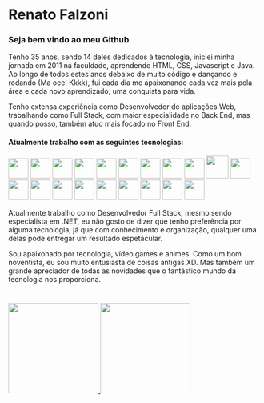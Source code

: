 # Renato Falzoni

### Seja bem vindo ao meu Github

Tenho 35 anos, sendo 14 deles dedicados à tecnologia, iniciei minha jornada em 2011 na faculdade, aprendendo HTML, CSS, Javascript e Java. Ao longo de todos estes anos debaixo de muito código e dançando e rodando (Ma oee! Kkkk), fui cada dia me apaixonando cada vez mais pela área e cada novo aprendizado, uma conquista para vida.

Tenho extensa experiência como Desenvolvedor de aplicações Web, trabalhando como Full Stack, com maior especialidade no Back End, mas quando posso, também atuo mais focado no Front End.

#### Atualmente trabalho com as seguintes tecnologias:
<img src="https://cdn.jsdelivr.net/gh/devicons/devicon@latest/icons/csharp/csharp-original.svg" width=40 height=40 /> <img src="https://cdn.jsdelivr.net/gh/devicons/devicon@latest/icons/visualbasic/visualbasic-original.svg" width=40 height=40 /> <img src="https://cdn.jsdelivr.net/gh/devicons/devicon@latest/icons/dot-net/dot-net-plain.svg" width=40 height=40 /> <img src="https://cdn.jsdelivr.net/gh/devicons/devicon@latest/icons/dotnetcore/dotnetcore-original.svg" width=40 height=40 /> <img src="https://cdn.jsdelivr.net/gh/devicons/devicon@latest/icons/java/java-original.svg" width=40 height=40 /> <img src="https://cdn.jsdelivr.net/gh/devicons/devicon@latest/icons/spring/spring-original.svg" width=40 height=40 /> <img src="https://cdn.jsdelivr.net/gh/devicons/devicon@latest/icons/php/php-original.svg" width=40 height=40 /> <img src="https://cdn.jsdelivr.net/gh/devicons/devicon@latest/icons/laravel/laravel-original.svg" width=40 height=40 /> <img src="https://cdn.jsdelivr.net/gh/devicons/devicon@latest/icons/nodejs/nodejs-original.svg" width=40 height=40 /> <img src="https://cdn.jsdelivr.net/gh/devicons/devicon@latest/icons/angular/angular-original.svg" width=45 height=45 /> <img src="https://cdn.jsdelivr.net/gh/devicons/devicon@latest/icons/react/react-original.svg" width=40 height=40 /> <img src="https://cdn.jsdelivr.net/gh/devicons/devicon@latest/icons/nextjs/nextjs-original.svg" width=40 height=40 /> <img src="https://cdn.jsdelivr.net/gh/devicons/devicon@latest/icons/vuejs/vuejs-original.svg" width=40 height=40 /> <img src="https://cdn.jsdelivr.net/gh/devicons/devicon@latest/icons/nuxtjs/nuxtjs-original.svg" width=40 height=40 /> <img src="https://cdn.jsdelivr.net/gh/devicons/devicon@latest/icons/git/git-original.svg" width=40 height=40 /> <img src="https://cdn.jsdelivr.net/gh/devicons/devicon@latest/icons/docker/docker-plain.svg" width=40 height=40 /> <img src="https://cdn.jsdelivr.net/gh/devicons/devicon@latest/icons/microsoftsqlserver/microsoftsqlserver-plain.svg" width=40 height=40 /> <img src="https://cdn.jsdelivr.net/gh/devicons/devicon@latest/icons/mysql/mysql-original.svg" width=40 height=40 /> <img src="https://cdn.jsdelivr.net/gh/devicons/devicon@latest/icons/postgresql/postgresql-plain.svg" width=40 height=40 /> <img src="https://cdn.jsdelivr.net/gh/devicons/devicon@latest/icons/mongodb/mongodb-plain.svg" width=40 height=40 />

Atualmente trabalho como Desenvolvedor Full Stack, mesmo sendo especialista em .NET, eu não gosto de dizer que tenho preferência por alguma tecnologia, já que com conhecimento e organização, qualquer uma delas pode entregar um resultado espetácular.

Sou apaixonado por tecnologia, vídeo games e animes. Como um bom noventista, eu sou muito entusiasta de coisas antigas XD. Mas também um grande apreciador de todas as novidades que o fantástico mundo da tecnologia nos proporciona.

# 
<div>
<a href="https://github.com/rfalzoni13">
<img loading="lazy" height="180em" src="https://github-readme-stats.vercel.app/api?username=rfalzoni13&custom_title=My Github Statistics&show_icons=true&theme=dark&include_all_commits=true&count_private=true"/>
<img loading="lazy" height="180em" src="https://github-readme-stats.vercel.app/api/top-langs/?username=rfalzoni13&layout=compact&custom_title=My Programimg Languages&langs_count=7&theme=dark"/>
</div>

          
          
